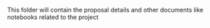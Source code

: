 This folder will contain the proposal details and other documents like notebooks related to the project

